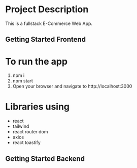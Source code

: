# Project Description

This is a fullstack E-Commerce Web App.

## Getting Started Frontend

# To run the app

1. npm i
2. npm start
3. Open your browser and navigate to http://localhost:3000

# Libraries using

- react
- tailwind
- react router dom
- axios
- react toastify

## Getting Started Backend
